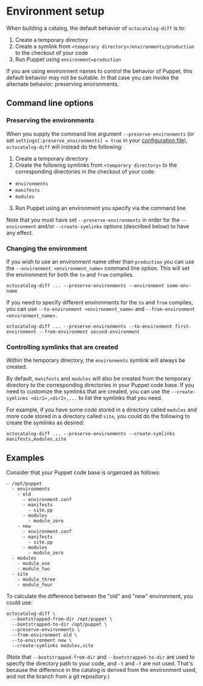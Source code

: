 # Environment setup

When building a catalog, the default behavior of `octocatalog-diff` is to:

1. Create a temporary directory
2. Create a symlink from `<temporary directory>/environments/production` to the checkout of your code
3. Run Puppet using `environment=production`

If you are using environment names to control the behavior of Puppet, this default behavior may not be suitable. In that case you can invoke the alternate behavior: preserving environments.

## Command line options

### Preserving the environments

When you supply the command line argument `--preserve-environments` (or set `settings[:preserve_environments] = true` in your [configuration file](/doc/configuration.md)), `octocatalog-diff` will instead do the following:

1. Create a temporary directory
2. Create the following symlinks from `<temporary directory>` to the corresponding directories in the checkout of your code:

  - `environments`
  - `manifests`
  - `modules`

3. Run Puppet using an environment you specify via the command line

Note that you must have set `--preserve-environments` in order for the `--environment` and/or `--create-symlinks` options (described below) to have any effect.

### Changing the environment

If you wish to use an environment name other than `production` you can use the `--environment <environment_name>` command line option. This will set the environment for both the `to` and `from` compiles.

```
octocatalog-diff ... --preserve-environments --environment some-env-name
```

If you need to specify different environments for the `to` and `from` compiles, you can use `--to-environment <environment_name>` and `--from-environment <environment_name>`.

```
octocatalog-diff ... --preserve-environments --to-environment first-environment --from-environment second-environment
```

### Controlling symlinks that are created

Within the temporary directory, the `environments` symlink will always be created.

By default, `manifests` and `modules` will also be created from the temporary directory to the corresponding directories in your Puppet code base. If you need to customize the symlinks that are created, you can use the `--create-symlinks <dir1>,<dir2>,...` to list the symlinks that you need.

For example, if you have some code stored in a directory called `modules` and more code stored in a directory called `site`, you could do the following to create the symlinks as desired:

```
octocatalog-diff ... --preserve-environments --create-symlinks manifests,modules,site
```

## Examples

Consider that your Puppet code base is organized as follows:

```
- /opt/puppet
  - environments
    - old
      - environment.conf
      - manifests
        - site.pp
      - modules
        - module_zero
    - new
      - environment.conf
      - manifests
        - site.pp
      - modules
        - module_zero
  - modules
    - module_one
    - module_two
  - site
    - module_three
    - module_four
```

To calculate the difference between the "old" and "new" environment, you could use:

```
octocatalog-diff \
  --bootstrapped-from-dir /opt/puppet \
  --bootstrapped-to-dir /opt/puppet \
  --preserve-environments \
  --from-environment old \
  --to-environment new \
  --create-symlinks modules,site
```

(Note that `--bootstrapped-from-dir` and `--bootstrapped-to-dir` are used to specify the directory path to your code, and `-t` and `-f` are not used. That's because the difference in the catalog is derived from the environment used, and not the branch from a git repository.)
